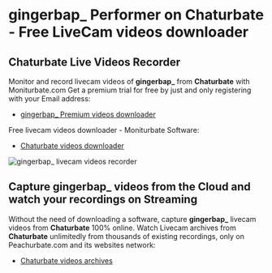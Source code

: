 # gingerbap_ Performer on Chaturbate - Free LiveCam videos downloader

## Chaturbate Live Videos Recorder

Monitor and record livecam videos of **gingerbap_** from **Chaturbate** with Moniturbate.com
Get a premium trial for free by just and only registering with your Email address:
* [gingerbap_ Premium videos downloader](https://moniturbate.com/request-demo-licence-key.html)

Free livecam videos downloader - Moniturbate Software:
* [Chaturbate videos downloader](https://moniturbate.com/moniturbate-download-software.html)

![gingerbap_ livecam videos recorder](https://peachurnet.com/templates/moniturbate-software.png)


## Capture gingerbap_ videos from the Cloud and watch your recordings on Streaming

Without the need of downloading a software, capture **gingerbap_** livecam videos from **Chaturbate** 100% online.
Watch Livecam archives from **Chaturbate** unlimitedly from thousands of existing recordings, only on Peachurbate.com and its websites network:
* [Chaturbate videos archives](https://peachurnet.com/)